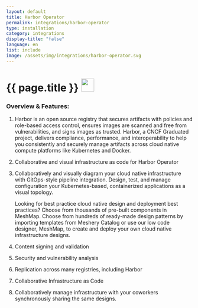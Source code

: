 ```yaml
---
layout: default
title: Harbor Operator
permalink: integrations/harbor-operator
type: installation
category: integrations
display-title: "false"
language: en
list: include
image: /assets/img/integrations/harbor-operator.svg
---
```


<h1>{{ page.title }} <img src="{{ page.image }}" style="width: 35px; height: 35px;" /></h1>


<!-- This needs replaced with the Category property, not the sub-category.
 #### Category: harbor-operator -->

### Overview & Features:
1. Harbor is an open source registry that secures artifacts with policies and role-based access control, ensures images are scanned and free from vulnerabilities, and signs images as trusted. Harbor, a CNCF Graduated project, delivers compliance, performance, and interoperability to help you consistently and securely manage artifacts across cloud native compute platforms like Kubernetes and Docker.

2. Collaborative and visual infrastructure as code for Harbor Operator

4. 
    Collaboratively and visually diagram your cloud native infrastructure with GitOps-style pipeline integration. Design, test, and manage configuration your Kubernetes-based, containerized applications as a visual topology.



    Looking for best practice cloud native design and deployment best practices? Choose from thousands of pre-built components in MeshMap. Choose from hundreds of ready-made design patterns by importing templates from Meshery Catalog or use our low code designer, MeshMap, to create and deploy your own cloud native infrastructure designs.



5. Content signing and validation

6. Security and vulnerability analysis

7. Replication across many registries, including Harbor

8. Collaborative Infrastructure as Code

9. Collaboratively manage infrastructure with your coworkers synchronously sharing the same designs.

